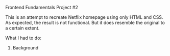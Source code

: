 Frontend Fundamentals Project #2 

This is an attempt to recreate Netflix homepage using only HTML and CSS. As expected, the result is not functional. But it does resemble the original to a certain extent.

What I had to do:

1. Background


